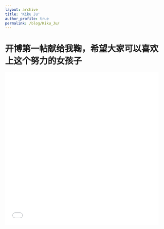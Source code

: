 ```yaml
---
layout: archive
title: 'Kiku Ju'
author_profile: true
permalink: /blog/Kiku_Ju/
---
```


# 开博第一帖献给我鞠，希望大家可以喜欢上这个努力的女孩子

<iframe src="//player.bilibili.com/player.html?aid=17664021&cid=28837299&page=1" scrolling="no" border="0" frameborder="no" framespacing="0" allowfullscreen="true" width="100%" height="500"> </iframe>